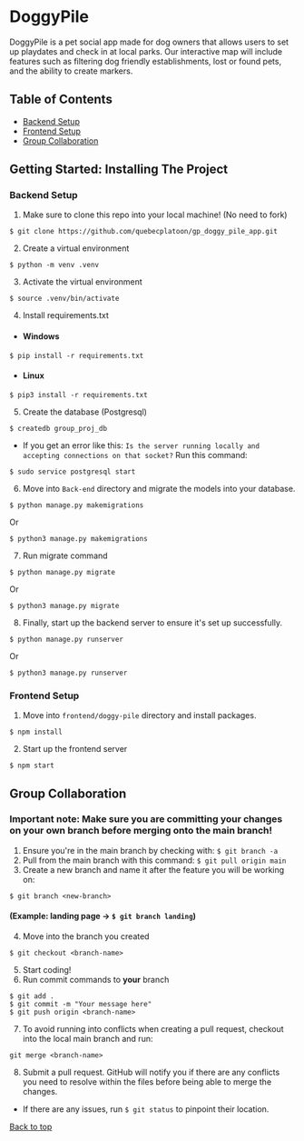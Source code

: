 # DoggyPile

DoggyPile is a pet social app made for dog owners that allows users to set up playdates and check in at local parks. Our interactive map will include features such as filtering dog friendly establishments, lost or found pets, and the ability to create markers.

## Table of Contents
* [Backend Setup](https://github.com/quebecplatoon/gp_doggy_pile_app#backend-setup)
* [Frontend Setup](https://github.com/quebecplatoon/gp_doggy_pile_app#frontend-setup)
* [Group Collaboration](https://github.com/quebecplatoon/gp_doggy_pile_app#group-collaboration)

## Getting Started: Installing The Project

### **Backend Setup**

1. Make sure to clone this repo into your local machine! (No need to fork)
```
$ git clone https://github.com/quebecplatoon/gp_doggy_pile_app.git
```

2. Create a virtual environment
```
$ python -m venv .venv
```

3. Activate the virtual environment
```
$ source .venv/bin/activate
```

4. Install requirements.txt
- #### Windows
```
$ pip install -r requirements.txt
```

- #### Linux
```
$ pip3 install -r requirements.txt
```

5. Create the database (Postgresql)
```
$ createdb group_proj_db
```
- If you get an error like this: `Is the server running locally and accepting connections on that socket?` Run this command:
```
$ sudo service postgresql start
```
6. Move into `Back-end` directory and migrate the models into your database.
```
$ python manage.py makemigrations
```
Or
```
$ python3 manage.py makemigrations
```
7. Run migrate command
```
$ python manage.py migrate
```
Or 
```
$ python3 manage.py migrate
```
8. Finally, start up the backend server to ensure it's set up successfully.
```
$ python manage.py runserver
```
Or
```
$ python3 manage.py runserver
```

### **Frontend Setup**
1. Move into `frontend/doggy-pile` directory and install packages.
```
$ npm install
```
2. Start up the frontend server
```
$ npm start
```
## Group Collaboration
### **Important note:** Make sure you are committing your changes on your own branch before merging onto the main branch!
1. Ensure you're in the main branch by checking with: `$ git branch -a`
2. Pull from the main branch with this command: `$ git pull origin main`
3. Create a new branch and name it after the feature you will be working on:
```
$ git branch <new-branch>
```
#### (Example: landing page -> `$ git branch landing`)
4. Move into the branch you created
```
$ git checkout <branch-name>
```
5. Start coding!
6. Run commit commands to **your** branch
```
$ git add .
$ git commit -m "Your message here"
$ git push origin <branch-name>
```
7. To avoid running into conflicts when creating a pull request, checkout into the local main branch and run:
```
git merge <branch-name>
```
8. Submit a pull request. GitHub will notify you if there are any conflicts you need to resolve within the files before being able to merge the changes.
- If there are any issues, run `$ git status` to pinpoint their location.

[Back to top](https://github.com/quebecplatoon/gp_doggy_pile_app#doggypile)